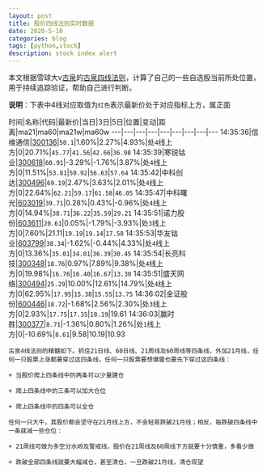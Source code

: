 ```yaml
---
layout: post
title: 股价四线法则实时数据
date: 2020-5-10
categories: blog
tags: [python,stock]
description: stock index alert
---
```



本文根据雪球大v[古泉](https://xueqiu.com/u/7148646888)的[古泉四线法则](https://xueqiu.com/7148646888/130498192)，计算了自己的一些自选股当前所处位置，用于持续追踪验证，帮助自己进行判断。

**说明**：下表中4线对应取值为`红色`表示最新价处于对应指标上方，属正面

时间|名称|代码|最新价|当日|3日|5日|位置|变动|距离|ma21|ma60|ma21w|ma60w
---|---|---|---|---|---|---|---|---
14:35:36|信维通信|[300136](https://xueqiu.com/S/SZ300136)|`50.1`|1.60%|2.27%|4.93%|处`4`线上方|0|20.71%|`45.77`|`41.56`|`42.66`|`36.98`
14:35:39|寒锐钴业|[300618](https://xueqiu.com/S/SZ300618)|`60.91`|-3.29%|-1.76%|3.87%|处`4`线上方|0|11.51%|`53.81`|`50.92`|`56.63`|`57.64`
14:35:42|中科创达|[300496](https://xueqiu.com/S/SZ300496)|`69.19`|2.47%|3.63%|2.01%|处`4`线上方|0|22.64%|`62.21`|`59.17`|`61.58`|`46.05`
14:35:47|中科曙光|[603019](https://xueqiu.com/S/SH603019)|`39.71`|0.28%|0.43%|-0.96%|处`4`线上方|0|14.94%|`38.71`|`36.22`|`35.59`|`29.21`
14:35:51|诺力股份|[603611](https://xueqiu.com/S/SH603611)|`20.61`|0.05%|-1.79%|-3.93%|处`3`线上方|0|7.60%|21.11|`19.19`|`19.14`|`17.58`
14:35:53|华友钴业|[603799](https://xueqiu.com/S/SH603799)|`38.34`|-1.62%|-0.44%|4.33%|处`4`线上方|0|13.36%|`35.01`|`34.01`|`36.39`|`30.45`
14:35:54|长亮科技|[300348](https://xueqiu.com/S/SZ300348)|`18.76`|0.97%|7.89%|9.38%|处`4`线上方|0|19.98%|`16.76`|`16.40`|`16.67`|`13.30`
14:35:51|盛天网络|[300494](https://xueqiu.com/S/SZ300494)|`25.29`|10.00%|12.61%|14.79%|处`4`线上方|0|62.95%|`17.95`|`15.38`|`15.55`|`13.75`
14:36:02|金证股份|[600446](https://xueqiu.com/S/SH600446)|`18.72`|-1.68%|2.56%|2.30%|处`3`线上方|0|2.93%|`17.75`|`17.35`|`18.19`|19.61
14:36:03|赢时胜|[300377](https://xueqiu.com/S/SZ300377)|`8.71`|-1.36%|0.80%|1.26%|处`1`线上方|0|-10.69%|`8.61`|9.58|10.19|10.93

```
古泉4线法则的精髓如下。抓住21日线、60日线、21周线及60周线等四条线，外加21月线，任何一只股票上涨都要穿过这四条线，任何一只股票要想爆雷也要先下穿过这四条线：

+ 当股价爬上四条线中的两条可以少量建仓

+ 爬上四条线中的三条可以加大仓位

+ 爬上四条线中的四条可以全仓

任何一只大牛，其股价都会坚守在21月线上方，不会轻易跌破21月线；相反，每跌破四条线中一条就减一些仓位：

+ 21周线可做为多空分水岭及警戒线，股价在21周线及60周线下方就要十分慎重，多看少做

+ 跌破全部四条线就要大幅减仓，甚至清仓，一旦跌破21月线，清仓观望
```